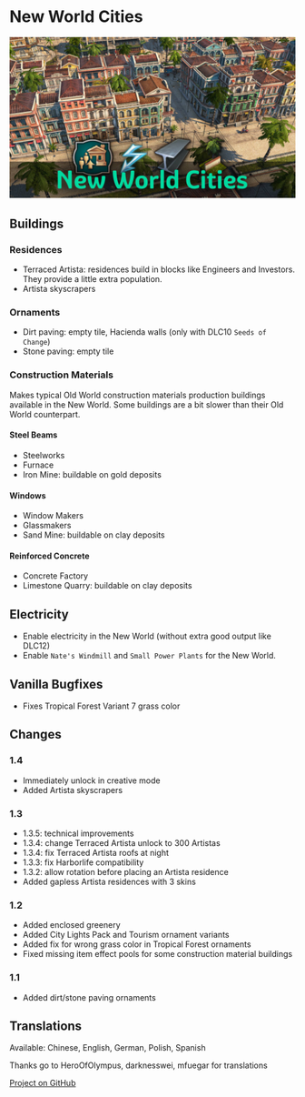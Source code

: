 # New World Cities

![](./banner.jpg)

## Buildings

### Residences

- Terraced Artista: residences build in blocks like Engineers and Investors.
  They provide a little extra population.
- Artista skyscrapers

### Ornaments

- Dirt paving: empty tile, Hacienda walls (only with DLC10 `Seeds of Change`)
- Stone paving: empty tile

### Construction Materials

Makes typical Old World construction materials production buildings available in the New World.
Some buildings are a bit slower than their Old World counterpart.

#### Steel Beams

- Steelworks
- Furnace
- Iron Mine: buildable on gold deposits

#### Windows

- Window Makers
- Glassmakers
- Sand Mine: buildable on clay deposits

#### Reinforced Concrete

- Concrete Factory
- Limestone Quarry: buildable on clay deposits

## Electricity

- Enable electricity in the New World (without extra good output like DLC12)
- Enable `Nate's Windmill` and `Small Power Plants` for the New World.

## Vanilla Bugfixes

- Fixes Tropical Forest Variant 7 grass color

## Changes

### 1.4

- Immediately unlock in creative mode
- Added Artista skyscrapers

### 1.3

- 1.3.5: technical improvements
- 1.3.4: change Terraced Artista unlock to 300 Artistas
- 1.3.4: fix Terraced Artista roofs at night
- 1.3.3: fix Harborlife compatibility
- 1.3.2: allow rotation before placing an Artista residence
- Added gapless Artista residences with 3 skins

### 1.2

- Added enclosed greenery
- Added City Lights Pack and Tourism ornament variants
- Added fix for wrong grass color in Tropical Forest ornaments
- Fixed missing item effect pools for some construction material buildings

### 1.1

- Added dirt/stone paving ornaments

## Translations

Available: Chinese, English, German, Polish, Spanish

Thanks go to HeroOfOlympus, darknesswei, mfuegar for translations

[Project on GitHub](https://github.com/jakobharder/anno-1800-jakobs-mods)
